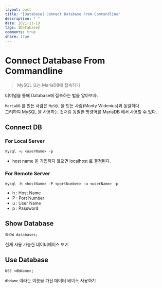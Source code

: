 ```yaml
---
layout: post
title: "[Database] Connect Database From Commandline"
description: " "
date: 2021-11-19
tags: [Database]
comments: true
share: true
---
```


# Connect Database From Commandline
> MySQL 또는 MariaDB에 접속하기  

터미널을 통해 Database에 접속하는 법을 알아보자.  

```MariaDB``` 를 만든 사람은 ```MySQL``` 을 만든 사람(Monty Widenius)과 동일하다.  
그리하여 MySQL 을 사용하는 것처럼 동일한 명령어를 MariaDB 에서 사용할 수 있다.

## Connect DB
### For Local Server
```
mysql -u <userName> -p
```
* host name 을 기입하지 않으면 localhost 로 결정된다.

### For Remote Server
```
mysql -h <hostName> -P <portNumber> -u <userName> -p
```
* h : Host Name
* P : Port Number 
* u : User Name
* p : Password


## Show Database
```
SHOW databases;
```
현재 사용 가능한 데이터베이스 보기

## Use Database
```
USE <dbName>;
```
```dbName``` 이라는 이름을 가진 데이터 베이스 사용하기
